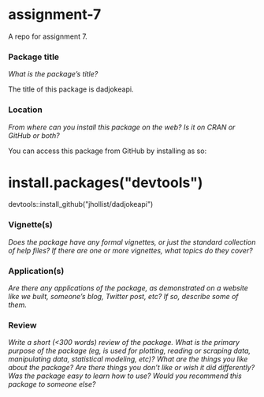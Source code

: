 # assignment-7
A repo for assignment 7.

### Package title
*What is the package’s title?*

The title of this package is dadjokeapi. 

### Location
*From where can you install this package on the web? Is it on CRAN or GitHub or both?*

You can access this package from GitHub by installing as so: 

# install.packages("devtools")
devtools::install_github("jhollist/dadjokeapi")

### Vignette(s)
*Does the package have any formal vignettes, or just the standard collection of help files? If there are one or more vignettes, what topics do they cover?*

### Application(s)
*Are there any applications of the package, as demonstrated on a website like we built, someone’s blog, Twitter post, etc? If so, describe some of them.*

### Review
*Write a short (<300 words) review of the package. What is the primary purpose of the package (eg, is used for plotting, reading or scraping data, manipulating data, statistical modeling, etc)? What are the things you like about the package? Are there things you don’t like or wish it did differently? Was the package easy to learn how to use? Would you recommend this package to someone else?*
